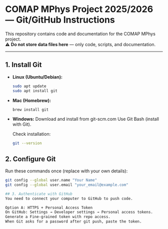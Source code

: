 # COMAP MPhys Project 2025/2026 — Git/GitHub Instructions

This repository contains code and documentation for the COMAP MPhys project.  
⚠️ **Do not store data files here** — only code, scripts, and documentation.

---

## 1. Install Git
- **Linux (Ubuntu/Debian):**
  ```bash
  sudo apt update
  sudo apt install git
- **Mac (Homebrew):**
  ```bash
  brew install git
- **Windows:**
  Download and install from git-scm.com
  Use Git Bash (install with Git).

  Check installation:
  ```bash
  git --version

## 2. Configure Git
Run these commands once (replace with your own details):
```bash
git config --global user.name "Your Name"
git config --global user.email "your_email@example.com"

## 3. Authenticate with GitHub
You need to connect your computer to GitHub to push code.

Option A: HTTPS + Personal Access Token
On GitHub: Settings → Developer settings → Personal access tokens.
Generate a Fine-grained token with repo access.
When Git asks for a password after git push, paste the token.


